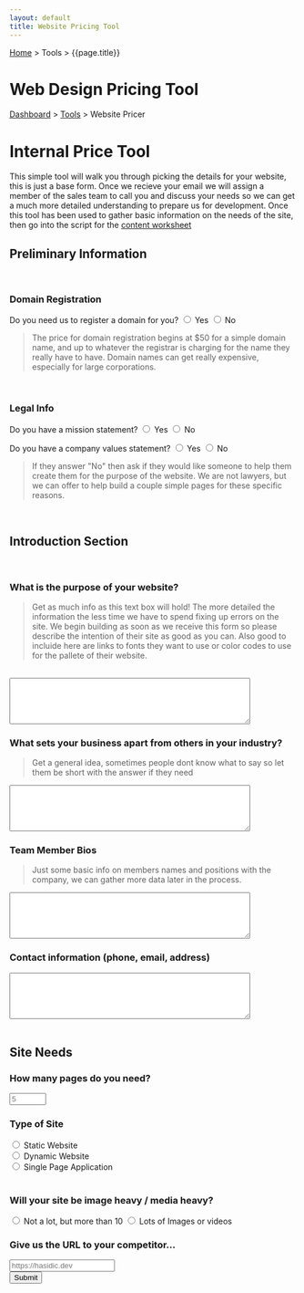 ```yaml
---
layout: default
title: Website Pricing Tool
---
```


[Home](/) > Tools > {{page.title}}

# Web Design Pricing Tool

[Dashboard]() > [Tools]() > Website Pricer

# Internal Price Tool

This simple tool will walk you through picking the details for your website, this is just a base form. Once we recieve your email we will assign a member of the sales team to call you and discuss your needs so we can get a much more detailed understanding to prepare us for development. Once this tool has been used to gather basic information on the needs of the site, then go into the script for the [content worksheet](../client/content.md)

<form>
  <h2>Preliminary Information</h2>
  <br/>
  <h3>Domain Registration</h3>
  Do you need us to register a domain for you?
  <label>
    <input type="radio" name="register-domain" value="yes">
    Yes
  </label>
  <label>
    <input type="radio" name="register-domain" value="no">
    No
  </label>
  <br/>

  <blockquote>
    The price for domain registration begins at $50 for a simple domain name, and up to whatever the registrar is charging for the name they really have to have. Domain names can get really expensive, especially for large corporations.
  </blockquote>

  <br/>
  <h3>Legal Info</h3>
  Do you have a mission statement?
  <label>
    <input type="radio" name="mission" value="yes">
    Yes
  </label>
  <label>
    <input type="radio" name="mission" value="no">
    No
  </label>
  <p></p>

  Do you have a company values statement?
  <label>
    <input type="radio" name="values" value="yes">
    Yes
  </label>
  <label>
    <input type="radio" name="values" value="no">
    No
  </label>
  <br/>
  <blockquote>
    If they answer "No" then ask if they would like someone to help them create them for the purpose of the website. We are not lawyers, but we can offer to help build a couple simple pages for these specific reasons.
  </blockquote>
  <br/>

  <h2>Introduction Section</h2>
  <br/>

  <h3>What is the purpose of your website?</h3>
  <blockquote>
    Get as much info as this text box will hold! The more detailed the information the less time we have to spend fixing up errors on the site. We begin building as soon as we receive this form so please describe the intention of their site as good as you can. Also good to incluide here are links to fonts they want to use or color codes to use for the pallete of their website.
  </blockquote>
  <br/>
  <textarea name="message" rows="5" cols="50"></textarea>
  <br/>

  <h3>What sets your business apart from others in your industry?</h3>
  <blockquote>
    Get a general idea, sometimes people dont know what to say so let them be short with the answer if they need
  </blockquote>
  <textarea name="message" rows="5" cols="50"></textarea>
  <br/>

  <h3>Team Member Bios</h3>
  <blockquote>
    Just some basic info on members names and positions with the company, we can gather more data later in the process.
  </blockquote>
  <textarea name="message" rows="5" cols="50"></textarea>
  <br/>

  <h3>Contact information (phone, email, address)</h3>
  <textarea name="message" rows="5" cols="50"></textarea>
  <br/>
  <br/>

  <h2>Site Needs</h2>
  <h3>How many pages do you need?</h3>
  <input type="number" name="quantity" min="1" max="100" placeholder="5">
  <br/>

  <h3>Type of Site</h3>
  <label>
    <input type="radio" name="type" value="static">
    Static Website
  </label><br/>
  <label>
    <input type="radio" name="type" value="dynamic">
    Dynamic Website
  </label><br/>
  <label>
    <input type="radio" name="type" value="spa">
    Single Page Application
  </label>
  <br/>
  <br/>

  <h3>Will your site be image heavy / media heavy?</h3>
  <label>
    <input type="radio" name="media" value="regular">
    Not a lot, but more than 10
  </label>
  <label>
    <input type="radio" name="media" value="heavy">
    Lots of Images or videos
  </label>
  <br/>

  <h3>Give us the URL to your competitor...</h3>
  <input type="url" name="website" placeholder="https://hasidic.dev">
  <br/>

  <input type="submit" value="Submit">
</form>
<div style="padding-bottom: 77px"></div>
<script>

// Information to send

class Client {
  constructor(name, email, phone) {
    this.name  = name
    this.email = email
    this.phone = phone
  }
}

class Business {
  constructor(name, docs, desc) {
    this.name = name
    this.docs = docs
    this.desc = desc
  }
}

class Design {
  constructor(pages, page_names, media, type, purpose) {
    this.pages        = pages
    this.page_names   = page_names
    this.media        = media
    this.type         = type
    this.purpose      = purpose
  }
}

class Extras {
  constructor(registered, hosting, emails, url) {
    this.registered  = registered
    this.hosting     = hosting
    this.emails      = emails
    this.url         = url
  }
}

const Bob = new Client (
  name = "Bob Smith"
  email = "not@real.mail"
  phone = "(999) 999-9999"
)

const ExampleBiz = new Business (
  name = "ExampleBiz"
  docs = { privacy: false, mission: false, terms: false }
  desc = "what distinguishes your business from others...."
)

const DesignExample = new Design (
  pages = 7
  page_names = [ 
    "Home", 
    "About", 
    "Contact", 
    "Gallery", 
    "Blog", 
    "Schedule", 
    "Testimonials" 
  ] 
  media = "heavy"
  type = "static"
  purpose = "This will be a field of text from the description given of their business...."
)

const DomainName_com = new Extras()

</script>